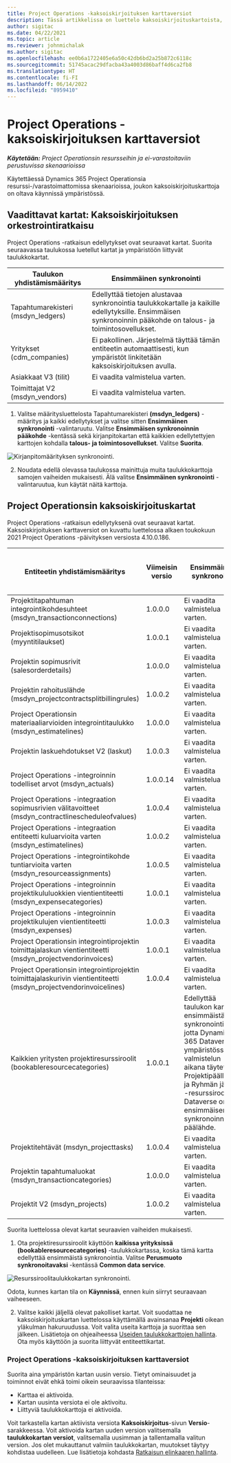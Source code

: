 ```yaml
---
title: Project Operations -kaksoiskirjoituksen karttaversiot
description: Tässä artikkelissa on luettelo kaksoiskirjoituskartoista, joita tarvitaan Dynamics 365 Project Operationsissa.
author: sigitac
ms.date: 04/22/2021
ms.topic: article
ms.reviewer: johnmichalak
ms.author: sigitac
ms.openlocfilehash: ee0b6a1722405e6a50c42db6bd2a25b872c6118c
ms.sourcegitcommit: 51745acac29dfacba43a4003d86baff4d6ca2fb8
ms.translationtype: HT
ms.contentlocale: fi-FI
ms.lasthandoff: 06/14/2022
ms.locfileid: "8959410"
---
```

# <a name="project-operations-dual-write-map-versions"></a>Project Operations -kaksoiskirjoituksen karttaversiot

_**Käytetään:** Project Operationsin resursseihin ja ei-varastoitaviin perustuvissa skenaarioissa_

Käytettäessä Dynamics 365 Project Operationsia resurssi-/varastoimattomissa skenaarioissa, joukon kaksoiskirjoituskarttoja on oltava käynnissä ympäristössä. 

## <a name="prerequisite-maps-dual-write-orchestration-solution"></a>Vaadittavat kartat: Kaksoiskirjoituksen orkestrointiratkaisu

Project Operations -ratkaisun edellytykset ovat seuraavat kartat. Suorita seuraavassa taulukossa luetellut kartat ja ympäristöön liittyvät taulukkokartat.

| Taulukon yhdistämismääritys | Ensimmäinen synkronointi |
| --- | --- |
| Tapahtumarekisteri (msdyn_ledgers) | Edellyttää tietojen alustavaa synkronointia taulukkokartalle ja kaikille edellytyksille. Ensimmäisen synkronoinnin pääkohde on talous- ja toimintosovellukset. |
| Yritykset (cdm_companies) | Ei pakollinen. Järjestelmä täyttää tämän entiteetin automaattisesti, kun ympäristöt linkitetään kaksoiskirjoituksen avulla. |
| Asiakkaat V3 (tilit) | Ei vaadita valmistelua varten. |
| Toimittajat V2 (msdyn_vendors) | Ei vaadita valmistelua varten. |

1. Valitse määritysluettelosta Tapahtumarekisteri **(msdyn\_ledgers)** -määritys ja kaikki edellytykset ja valitse sitten **Ensimmäinen synkronointi** -valintaruutu. Valitse **Ensimmäisen synkronoinnin pääkohde** -kentässä sekä kirjanpitokartan että kaikkien edellytettyjen karttojen kohdalla **talous- ja toimintosovellukset**. Valitse **Suorita**.

![Kirjanpitomäärityksen synkronointi.](media/DW6.png)

2. Noudata edellä olevassa taulukossa mainittuja muita taulukkokarttoja samojen vaiheiden mukaisesti. Älä valitse **Ensimmäinen synkronointi** -valintaruutua, kun käytät näitä karttoja.

## <a name="project-operations-dual-write-maps"></a>Project Operationsin kaksoiskirjoituskartat

Project Operations -ratkaisun edellytyksenä ovat seuraavat kartat. Kaksoiskirjoituksen karttaversiot on kuvattu luettelossa alkaen toukokuun 2021 Project Operations -päivityksen versiosta 4.10.0.186.

| Entiteetin yhdistämismääritys | Viimeisin versio | Ensimmäinen synkronointi | Pakollinen Dynamics 365 Finance -versio |
| --- | --- | --- | --- |
| Projektitapahtuman integrointikohdesuhteet (msdyn\_transactionconnections) | 1.0.0.0 | Ei vaadita valmistelua varten. ||
| Projektisopimusotsikot (myyntitilaukset) | 1.0.0.1 | Ei vaadita valmistelua varten. ||
| Projektin sopimusrivit (salesorderdetails) | 1.0.0.0 | Ei vaadita valmistelua varten. ||
| Projektin rahoituslähde (msdyn_projectcontractsplitbillingrules) | 1.0.0.2 | Ei vaadita valmistelua varten. ||
| Project Operationsin materiaaliarvioiden integrointitaulukko (msdyn\_estimatelines) | 1.0.0.0 | Ei vaadita valmistelua varten. ||
| Projektin laskuehdotukset V2 (laskut) | 1.0.0.3 | Ei vaadita valmistelua varten. ||
| Project Operations -integroinnin todelliset arvot (msdyn_actuals) | 1.0.0.14 | Ei vaadita valmistelua varten. ||
| Project Operations -integraation sopimusrivien välitavoitteet (msdyn_contractlinescheduleofvalues) | 1.0.0.4 | Ei vaadita valmistelua varten. ||
| Project Operations -integraation entiteetti kuluarvioita varten (msdyn_estimatelines) | 1.0.0.2 | Ei vaadita valmistelua varten. ||
| Project Operations -integrointikohde tuntiarvioita varten (msdyn_resourceassignments) | 1.0.0.5 | Ei vaadita valmistelua varten. ||
| Project Operations -integroinnin projektikululuokkien vientientiteetti (msdyn_expensecategories) | 1.0.0.1 | Ei vaadita valmistelua varten. ||
| Project Operations -integroinnin projektikulujen vientientiteetti (msdyn_expenses) | 1.0.0.3 | Ei vaadita valmistelua varten. ||
| Project Operationsin integrointiprojektin toimittajalaskun vientientiteetti (msdyn_projectvendorinvoices) | 1.0.0.1 | Ei vaadita valmistelua varten. |10.0.26 tai uudempi|
| Project Operationsin integrointiprojektin toimittajalaskurivin vientientiteetti (msdyn_projectvendorinvoicelines) | 1.0.0.4 | Ei vaadita valmistelua varten. | 10.0.26 tai uudempi |
| Kaikkien yritysten projektiresurssiroolit (bookableresourcecategories) | 1.0.0.1 | Edellyttää taulukon kartan ensimmäistä synkronointia, jotta Dynamics 365 Dataverse -ympäristössä valmistelun aikana täytetään Projektipäällikkö- ja Ryhmän jäsen -resurssiroolit. Dataverse on ensimmäisen synkronoinnin päälähde. ||
| Projektitehtävät (msdyn_projecttasks) | 1.0.0.4 | Ei vaadita valmistelua varten. ||
| Projektin tapahtumaluokat (msdyn_transactioncategories) | 1.0.0.0 | Ei vaadita valmistelua varten. ||
| Projektit V2 (msdyn_projects) | 1.0.0.2 | Ei vaadita valmistelua varten. ||

Suorita luettelossa olevat kartat seuraavien vaiheiden mukaisesti.

1. Ota projektiresurssiroolit käyttöön **kaikissa yrityksissä (bookableresourcecategories)** -taulukkokartassa, koska tämä kartta edellyttää ensimmäistä synkronointia. Valitse **Perusmuoto synkronoitavaksi** -kentässä **Common data service**. 

 ![Resurssiroolitaulukkokartan synkronointi.](media/6ResourceInitialSync.jpg)

 Odota, kunnes kartan tila on **Käynnissä**, ennen kuin siirryt seuraavaan vaiheeseen.

2. Valitse kaikki jäljellä olevat pakolliset kartat. Voit suodattaa ne kaksoiskirjoituskartan luettelossa käyttämällä avainsanaa **Projekti** oikean yläkulman hakuruudussa. Voit valita useita karttoja ja suorittaa sen jälkeen. Lisätietoja on ohjeaiheessa [Useiden taulukkokarttojen hallinta](/dynamics365/fin-ops-core/dev-itpro/data-entities/dual-write/multiple-entity-maps). Ota myös käyttöön ja suorita liittyvät entiteettikartat.

### <a name="project-operations-dual-write-map-versions"></a>Project Operations -kaksoiskirjoituksen karttaversiot

Suorita aina ympäristön kartan uusin versio. Tietyt ominaisuudet ja toiminnot eivät ehkä toimi oikein seuraavissa tilanteissa:

- Karttaa ei aktivoida.
- Kartan uusinta versiota ei ole aktivoitu. 
- Liittyviä taulukkokarttoja ei aktivoida.

Voit tarkastella kartan aktiivista versiota **Kaksoiskirjoitus**-sivun **Versio**-sarakkeessa. Voit aktivoida kartan uuden version valitsemalla **taulukkokartan versiot**, valitsemalla uusimman ja tallentamalla valitun version. Jos olet mukauttanut valmiin taulukkokartan, muutokset täytyy kohdistaa uudelleen. Lue lisätietoja kohdasta [Ratkaisun elinkaaren hallinta](/dynamics365/fin-ops-core/dev-itpro/data-entities/dual-write/app-lifecycle-management).
